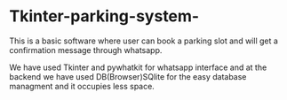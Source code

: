 # Tkinter-parking-system-
This is a basic software where user can book a parking slot and will get a confirmation message through whatsapp.

We have used Tkinter and pywhatkit for whatsapp interface and at the backend we have used DB(Browser)SQlite for the easy database managment and it occupies less space. 
